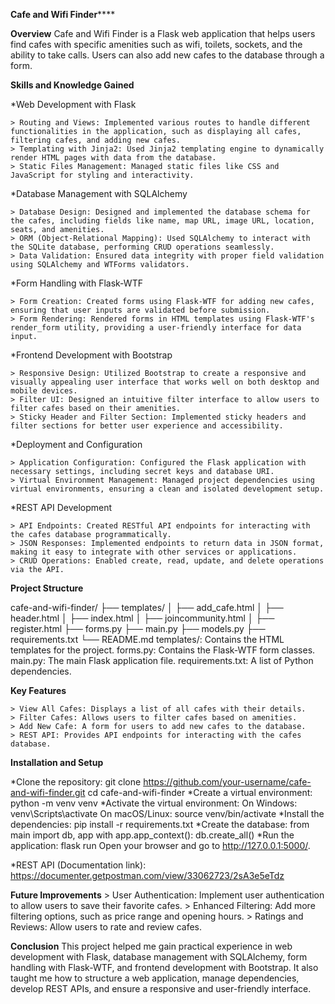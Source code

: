 ****************************************************************Cafe and Wifi Finder********************************************************************

****Overview****
Cafe and Wifi Finder is a Flask web application that helps users find cafes with specific amenities such as wifi, toilets, sockets, and the ability to take calls. 
Users can also add new cafes to the database through a form.

****Skills and Knowledge Gained****

*Web Development with Flask

    > Routing and Views: Implemented various routes to handle different functionalities in the application, such as displaying all cafes, filtering cafes, and adding new cafes.
    > Templating with Jinja2: Used Jinja2 templating engine to dynamically render HTML pages with data from the database.
    > Static Files Management: Managed static files like CSS and JavaScript for styling and interactivity.
    
*Database Management with SQLAlchemy

    > Database Design: Designed and implemented the database schema for the cafes, including fields like name, map URL, image URL, location, seats, and amenities.
    > ORM (Object-Relational Mapping): Used SQLAlchemy to interact with the SQLite database, performing CRUD operations seamlessly.
    > Data Validation: Ensured data integrity with proper field validation using SQLAlchemy and WTForms validators.
    
*Form Handling with Flask-WTF

    > Form Creation: Created forms using Flask-WTF for adding new cafes, ensuring that user inputs are validated before submission.
    > Form Rendering: Rendered forms in HTML templates using Flask-WTF's render_form utility, providing a user-friendly interface for data input.

*Frontend Development with Bootstrap

    > Responsive Design: Utilized Bootstrap to create a responsive and visually appealing user interface that works well on both desktop and mobile devices.
    > Filter UI: Designed an intuitive filter interface to allow users to filter cafes based on their amenities.
    > Sticky Header and Filter Section: Implemented sticky headers and filter sections for better user experience and accessibility.

*Deployment and Configuration

    > Application Configuration: Configured the Flask application with necessary settings, including secret keys and database URI.
    > Virtual Environment Management: Managed project dependencies using virtual environments, ensuring a clean and isolated development setup.

*REST API Development

    > API Endpoints: Created RESTful API endpoints for interacting with the cafes database programmatically.
    > JSON Responses: Implemented endpoints to return data in JSON format, making it easy to integrate with other services or applications.
    > CRUD Operations: Enabled create, read, update, and delete operations via the API.

    
****Project Structure****

cafe-and-wifi-finder/
├── templates/
│   ├── add_cafe.html
│   ├── header.html
│   ├── index.html
│   ├── joincommunity.html
│   ├── register.html
├── forms.py
├── main.py
├── models.py
├── requirements.txt
└── README.md
templates/: Contains the HTML templates for the project.
forms.py: Contains the Flask-WTF form classes.
main.py: The main Flask application file.
requirements.txt: A list of Python dependencies.


****Key Features****

    > View All Cafes: Displays a list of all cafes with their details.
    > Filter Cafes: Allows users to filter cafes based on amenities.
    > Add New Cafe: A form for users to add new cafes to the database.
    > REST API: Provides API endpoints for interacting with the cafes database.


****Installation and Setup****

*Clone the repository:
   git clone https://github.com/your-username/cafe-and-wifi-finder.git
   cd cafe-and-wifi-finder
*Create a virtual environment:
    python -m venv venv
*Activate the virtual environment:
    On Windows:
        venv\Scripts\activate
    On macOS/Linux:
        source venv/bin/activate
*Install the dependencies:
    pip install -r requirements.txt
*Create the database:
    from main import db, app
    with app.app_context():
        db.create_all()
*Run the application:
    flask run
    Open your browser and go to http://127.0.0.1:5000/.

*REST API (Documentation link):
    https://documenter.getpostman.com/view/33062723/2sA3e5eTdz
    
****Future Improvements****
    > User Authentication: Implement user authentication to allow users to save their favorite cafes.
    > Enhanced Filtering: Add more filtering options, such as price range and opening hours.
    > Ratings and Reviews: Allow users to rate and review cafes.

****Conclusion****
This project helped me gain practical experience in web development with Flask, database management with SQLAlchemy, form handling with Flask-WTF, and frontend development with Bootstrap. It also taught me how to structure a web application, manage dependencies, develop REST APIs, and ensure a responsive and user-friendly interface.



